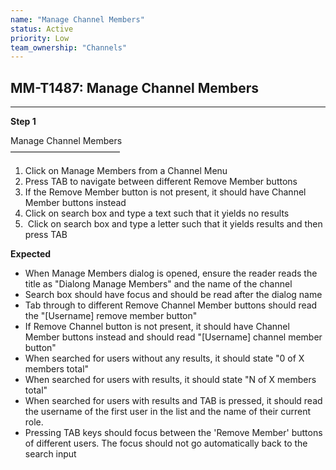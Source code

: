 ```yaml
---
name: "Manage Channel Members"
status: Active
priority: Low
team_ownership: "Channels"
---
```


## MM-T1487: Manage Channel Members

---

**Step 1**

Manage Channel Members\
–––––––––––––––––––––––––

1. Click on Manage Members from a Channel Menu
2. Press TAB to navigate between different Remove Member buttons
3. If the Remove Member button is not present, it should have Channel Member buttons instead
4. Click on search box and type a text such that it yields no results
5.  Click on search box and type a letter such that it yields results and then press TAB

**Expected**

- When Manage Members dialog is opened, ensure the reader reads the title as "Dialong Manage Members" and the name of the channel
- Search box should have focus and should be read after the dialog name
- Tab through to different Remove Channel Member buttons should read the "\[Username] remove member button"
- If Remove Channel button is not present, it should have Channel Member buttons instead and should read "\[Username] channel member button"
- When searched for users without any results, it should state "0 of X members total"
- When searched for users with results, it should state "N of X members total"
- When searched for users with results and TAB is pressed, it should read the username of the first user in the list and the name of their current role.
- Pressing TAB keys should focus between the 'Remove Member' buttons of different users. The focus should not go automatically back to the search input
